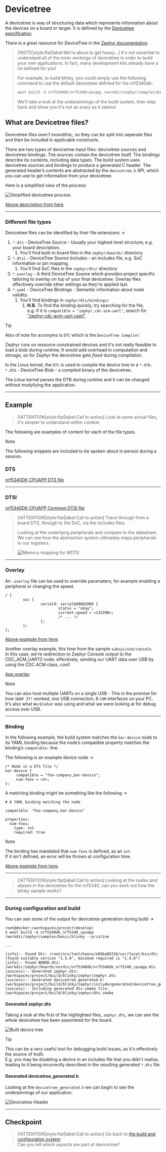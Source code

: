 # Devicetree

A devicetree is way of structuring data which represents information about the devices on a board or target. It is defined by the [Devicetree specification](https://www.devicetree.org/).

There is a great resource for DeviceTree in the [Zephyr documentation](https://docs.zephyrproject.org/latest/build/dts/intro-scope-purpose.html).

>[!NOTE|style:flat|label:We're about to get heavy...]
>It's not essential to understand all of the inner workings of devicetree in order to build your own applications. In fact, many development kits already have a lot defined for you!
>
> For example, to build blinky, you could simply use the following command to use the default devicetree defined for the nrf5340dk:
>```bash
>west build -b nrf5340dk/nrf5340/cpuapp /workdir/zephyr/samples/basic/blinky --pristine
>```
>
>We'll take a look at the underpinnings of the build system, then step back and show you it's not as scary as it seems!

## What are Devicetree files?

Devicetree files *aren't* monolithic, so they can be split into seperate files and then be included in applicable constructs.

There are two types of devicetree input files: devicetree sources and devicetree bindings. The sources contain the devicetree itself. The bindings describe its contents, including data types. The build system uses devicetree sources and bindings to produce a generated C header. The generated header’s contents are abstracted by the `devicetree.h` API, which you can use to get information from your devicetree.

Here is a simplified view of the process:

![Simplified devicetree process](https://docs.zephyrproject.org/latest/_images/zephyr_dt_build_flow.png)

[Above description from here](https://docs.zephyrproject.org/latest/build/dts/intro-scope-purpose.html).

---

### Different file types

Devicetree files can be identified by their file extensions ->

1. `*.dts` - DeviceTree Source - Usually your highest level structure, e.g. your board description,
   1. You'll find built-in board files in the `zephyr/boards/` directory
1. `*.dtsi` - DeviceTree Source Includes - an includes file, e.g. SoC information or pin mapping,
   1. You'll find SoC files in the `zephyr/dts/` directory
1. `*.overlay` - A third DeviceTree Source which provides project specific tailoring to overlay on top of your final devicetree. Overlay files effectively override other settings as they're applied last.
1. `*.yaml` - DeviceTree Bindings - Semantic information about node validity.
   1. You'll find bindings in `zephyr/dts/bindings/`
      1. **N.B.** To find the binding quickly, try searching for the file,  
      e.g. if it is `compatible = "zephyr,cdc-acm-uart"`, search for ["zephyr,cdc-acm-uart.yaml"](https://github.com/zephyrproject-rtos/zephyr/blob/main/dts/bindings/serial/zephyr%2Ccdc-acm-uart.yaml).

> [!TIP]
>Also of note for acronyms is `DTC` which is the `DeviceTree Compiler`.
>
>Zephyr runs on resource constrained devices and it's not really feasible to load a blob during runtime; It would add overhead in computation and storage, so for Zephyr the devicetree gets *fixed* during compilation.
>
>In the Linux kernel, the `DTC` is used to compile the device tree to a `*.dtb`.  
>`*.dtb` - DeviceTree Blob - a compiled binary of the devicetree.
>
>The Linux kernel parses the DTB *during runtime* and it can be changed without modyfying the application.

---

## Example

>[!ATTENTION|style:flat|label:Call to action]
>Look at some actual files, it's simpler to understand within context.

The following are examples of content for each of the file types.

> [!NOTE]
>The following snippets are included to be spoken about in person during a session.

### DTS

[nrf5340DK CPUAPP DTS file](https://raw.githubusercontent.com/zephyrproject-rtos/zephyr/main/boards/nordic/nrf5340dk/nrf5340dk_nrf5340_cpuapp.dts ':include :type=code')

---

### DTSI

[nrf5340DK CPUAPP Common DTSI file](https://raw.githubusercontent.com/zephyrproject-rtos/zephyr/main/boards/nordic/nrf5340dk/nrf5340_cpuapp_common.dtsi ':include :type=code')

>[!ATTENTION|style:flat|label:Call to action]
>Trace through from a board DTS, through to the SoC, via the includes files.
>
>Looking at the underlying peripherals and compare to the datasheet. We can see how the abstraction system ultimately maps peripherals to our registers.
>
>![Memory mapping for WDT0](wdt0mem.png)

---

### Overlay

An `.overlay` file can be used to override paramaters, for example enabling a peripheral or changing the speed.

```overlay
/ {
        soc {
                serial0: serial@40002000 {
                        status = "okay";
                        current-speed = <115200>;
                        /* ... */
                };
        };
};
```

[Above example from here](https://docs.zephyrproject.org/latest/build/dts/howtos.html#use-devicetree-overlays).

Another overlay example, this time from the sample `subsys/usb/console`.  
In this case, we're redirection to Zephyr Console output to the CDC_ACM_UART0 node, effectively, sending our UART data over USB by using the CDC ACM class, cool!

[App overlay](https://raw.githubusercontent.com/zephyrproject-rtos/zephyr/main/samples/subsys/usb/console/app.overlay ':include :type=code')

> [!NOTE]
>You can also host multiple UARTs on a single USB - This is the premise for how `SNAP IT!` worked; one USB connection, 6 `COM` interfaces on your PC.  
>It's also what `Worblehat` was using and what we were looking at for debug access over USB.

---

### Binding

In the following example, the build system matches the `bar-device` node to its YAML binding because the node’s compatible property matches the binding’s `compatible:` line.

The following is an example device node ->

```DTS Node
/* Node in a DTS file */
bar-device {
     compatible = "foo-company,bar-device";
     num-foos = <3>;
};
```

A matching binding might be something like the following ->

```Matching Binding
# A YAML binding matching the node

compatible: "foo-company,bar-device"

properties:
  num-foos:
    type: int
    required: true
```

> [!NOTE]
>The binding has mandated that `num-foos` is defined, as an `int`.  
>If it isn't defined, an error will be thrown at configuration time.

[Above example from here](https://docs.zephyrproject.org/latest/build/dts/bindings-intro.html#a-simple-example).

---

>[!ATTENTION|style:flat|label:Call to action]
>Looking at the nodes and aliases in the devicetree for the nrf5340, can you work out how the blinky sample works?

---

### During configuration and build

You can see some of the output for devicetree generation during build ->

```terminal
root@docker:/workspaces/project(develop)
$ west build -b nrf5340dk_nrf5340_cpuapp /workdir/zephyr/samples/basic/blinky --pristine

...

|info|-- Found Dtc: /root/ncs/toolchains/e9dba88316/usr/local/bin/dtc (found suitable version "1.5.0", minimum required is "1.4.6") 
|info|-- Found BOARD.dts: /workdir/zephyr/boards/nordic/nrf5340dk/nrf5340dk_nrf5340_cpuapp.dts
|success|-- Generated zephyr.dts: /workspaces/project/build/blinky/zephyr/zephyr.dts
|success|-- Generated devicetree_generated.h: /workspaces/project/build/blinky/zephyr/include/generated/devicetree_generated.h
|success|-- Including generated dts.cmake file: /workspaces/project/build/blinky/zephyr/dts.cmake

```

#### Generated zephyr.dts

Taking a look at the first of the highlighted files, `zephyr.dts`, we can see the *whole* devicetree has been assembled for the board.

![Built device tree](builtdevicetree.png)

> [!TIP]
> This can be a very useful tool for debugging build issues, as it's effectively the source of truth.  
> E.g. you may be disabling a device in an includes file that you didn't realise, leading to it being incorrectly described in the resulting generated `*.dts` file.

#### Generated devicetree_generated.h

Looking at the `devicetree_generated.h` we can begin to see the underpinnings of our application.

![Devicetree Header](devicetreegenerated.png)

---

## Checkpoint

>[!ATTENTION|style:flat|label:Call to action]
>Go back to [the build and configuration system](zephyr/what?id=the-build-and-configuration-system)  
>Can you tell which aspects are part of devicetree?
